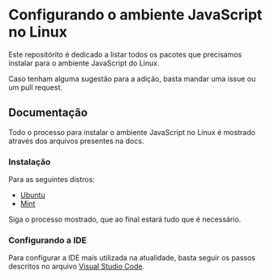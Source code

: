 # Configurando o ambiente JavaScript no Linux
Este repositórito é dedicado a listar todos os pacotes que precisamos instalar para o ambiente JavaScript do Linux.

Caso tenham alguma sugestão para a adição, basta mandar uma issue ou um pull request.

## Documentação
Todo o processo para instalar o ambiente JavaScript no Linux é mostrado através dos arquivos presentes na docs.

### Instalação
Para as seguintes distros:
- [Ubuntu](/docs/Instala%C3%A7%C3%B5es.md)
- [Mint](/docs/Instala%C3%A7%C3%B5es.md)

Siga o processo mostrado, que ao final estará tudo que é necessário.

### Configurando a IDE
Para configurar a IDE mais utilizada na atualidade, basta seguir os passos descritos no arquivo [Visual Studio Code](/docs/VSCODE.md).